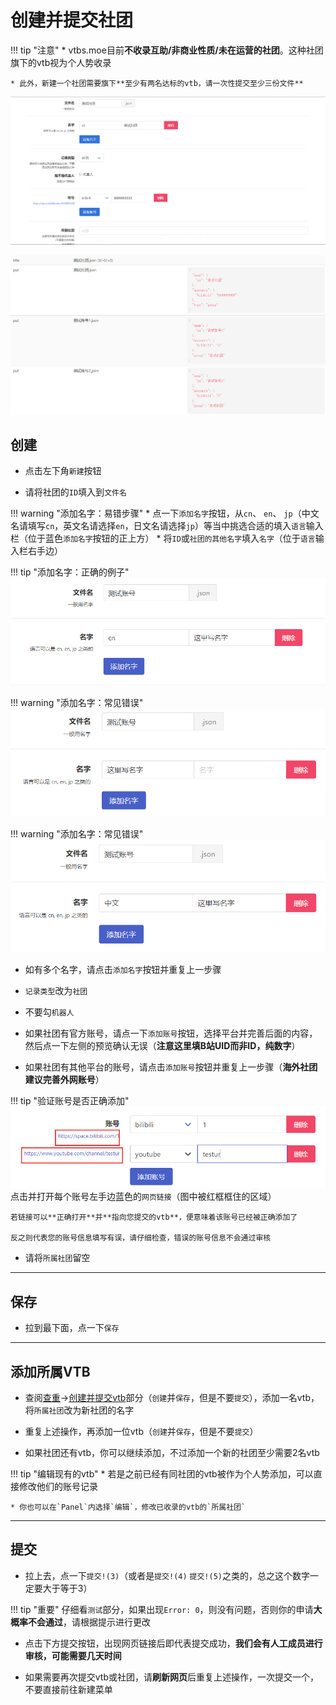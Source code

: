 # 创建并提交社团

!!! tip "注意"
    * vtbs.moe目前**不收录互助/非商业性质/未在运营的社团**。这种社团旗下的vtb视为个人势收录

    * 此外，新建一个社团需要旗下**至少有两名达标的vtb，请一次性提交至少三份文件**

![image](../assets/group1.png)

![image](../assets/group2.png)

## 创建

* 点击左下角`新建`按钮

* 请将社团的`ID`填入到`文件名`

!!! warning "添加名字：易错步骤"
    * 点一下`添加名字`按钮，从`cn`、 `en`、 `jp`（中文名请填写`cn`，英文名请选择`en`，日文名请选择`jp`）等当中挑选合适的填入`语言`输入栏（位于蓝色`添加名字`按钮的正上方）
    * 将`ID`或`社团的其他名字`填入`名字`（位于`语言`输入栏右手边）

!!! tip "添加名字：正确的例子"
    ![image](../assets/create-vtb-name-correct.PNG)

!!! warning "添加名字：常见错误"
    ![image](../assets/create-vtb-name-wrong1.PNG)

!!! warning "添加名字：常见错误"
    ![image](../assets/create-vtb-name-wrong2.PNG)

* 如有多个名字，请点击`添加名字`按钮并重复上一步骤

* `记录类型`改为`社团`

* 不要勾`机器人`

* 如果社团有官方账号，请点一下`添加账号`按钮，选择平台并完善后面的内容，然后点一下左侧的预览确认无误（**注意这里填B站UID而非ID，纯数字**）

* 如果社团有其他平台的账号，请点击`添加账号`按钮并重复上一步骤（**海外社团建议完善外网账号**）

!!! tip "验证账号是否正确添加"
    ![image](../assets/test-account.png)
    点击并打开每个账号左手边蓝色的`网页链接`（图中被红框框住的区域）

    若链接可以**正确打开**并**指向您提交的vtb**，便意味着该账号已经被正确添加了

    反之则代表您的账号信息填写有误，请仔细检查，错误的账号信息不会通过审核

* 请将`所属社团`留空

---

## 保存

* 拉到最下面，点一下`保存`

---

## 添加所属VTB

* 查阅[查重](https://docs.vtbs.top/wiki/duplicate/)→[创建并提交vtb](https://docs.vtbs.top/wiki/create/)部分（`创建`并`保存`，但是不要`提交`），添加一名vtb，将`所属社团`改为新社团的名字

* 重复上述操作，再添加一位vtb（`创建`并`保存`，但是不要`提交`）

* 如果社团还有vtb，你可以继续添加，不过添加一个新的社团至少需要2名vtb

!!! tip "编辑现有的vtb"
    * 若是之前已经有同社团的vtb被作为个人势添加，可以直接修改他们的账号记录

    * 你也可以在`Panel`内选择`编辑`，修改已收录的vtb的`所属社团`

---

## 提交

* 拉上去，点一下`提交!(3)`（或者是`提交!(4)` `提交!(5)`之类的，总之这个数字一定要大于等于3）

!!! tip "重要"
    仔细看`测试`部分，如果出现`Error: 0`，则没有问题，否则你的申请**大概率不会通过**，请根据提示进行更改

* 点击下方提交按钮，出现网页链接后即代表提交成功，**我们会有人工成员进行审核，可能需要几天时间**

* 如果需要再次提交vtb或社团，请**刷新网页**后重复上述操作，一次提交一个，不要直接前往新建菜单